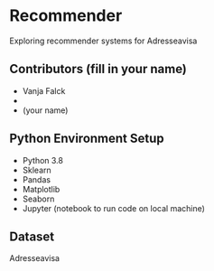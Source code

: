 # Recommender
Exploring recommender systems for Adresseavisa

## Contributors (fill in your name)
* Vanja Falck
* 
* (your name)

## Python Environment Setup
* Python 3.8
* Sklearn
* Pandas
* Matplotlib
* Seaborn
* Jupyter (notebook to run code on local machine)

## Dataset
Adresseavisa 
